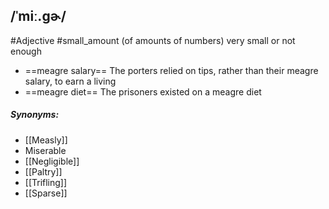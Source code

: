 ## /ˈmiː.ɡɚ/  
#Adjective
#small_amount
(of amounts of numbers) very small or not enough

- ==meagre salary==
The porters relied on tips, rather than their meagre salary, to earn a living
- ==meagre diet==
The prisoners existed on a meagre diet

##### Synonyms:
- [[Measly]]
- Miserable
- [[Negligible]]
- [[Paltry]]
- [[Trifling]]
- [[Sparse]]